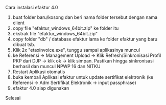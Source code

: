 Cara instalasi efaktur 4.0

1. buat folder baru/kosong dan beri nama folder tersebut dengan nama client
2. copy file "efaktur_windows_64bit.zip" ke folder itu
3. ekstrak file "efaktur_windows_64bit.zip"
4. copy folder "db" / database efaktur lama ke folder efaktur yang baru dibuat tsb.
5. Klik 2x "etaxinvoice.exe", tunggu sampai aplikasinya muncul
6. ke Referensi -> Management Upload -> Klik Refresh/Sinkronisasi Profil PKP dari DJP -> klik ok -> klik simpan. Pastikan hingga sinkronisasi berhasil dan muncul NPWP 16 dan NITKU
7. Restart Aplikasi otomatis
8. buka kembali Aplikasi efaktur untuk update sertifikat elektronik (ke Referensi -> Adm Sertifikat Elektronik -> input passphrase) 
7. efaktur 4.0 siap digunakan

Selesai
